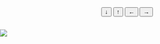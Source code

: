 <!DOCTYPE html>
<html>
<head>
<meta charset="utf-8">
<script src="wow.js"></script>
</head>
  
 
<body>
<img src="https://catwar.su/cw3/composited/527c56c2b4bf9ad2.png" id="moto" style="position:absolute; top:100px; left:0px">
<input type="button" value="↓" onclick="car_down()">
<input type="button" value="↑" onclick="car_up()">
<input type="button" value="←" onclick="car_left()">
<input type="button" value="→" onclick="car_right()"> 
</body>
</html>
